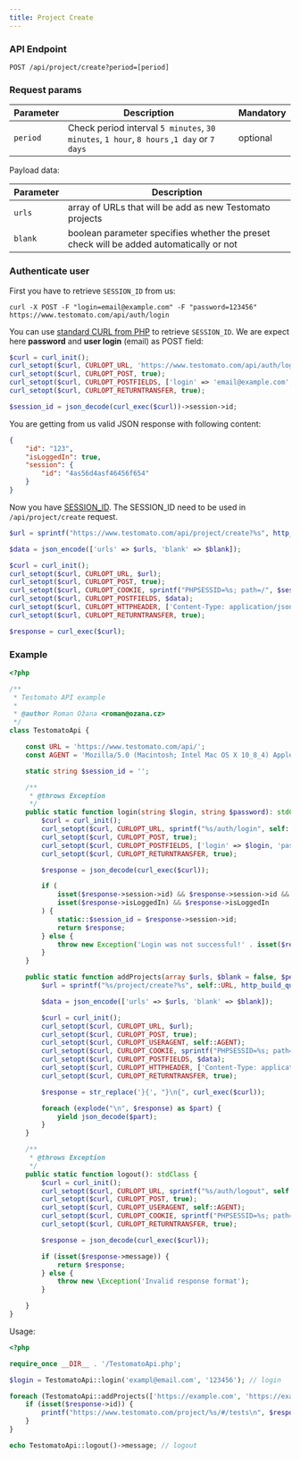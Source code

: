 ```yaml
---
title: Project Create
---
```


### API Endpoint

```text
POST /api/project/create?period=[period]
```

### Request params

| Parameter | Description | Mandatory |
| --------- | ------------ | -------- |
| `period`  | Check period interval `5 minutes`, `30 minutes`, `1 hour`, `8 hours` ,`1 day` or `7 days` | optional |

Payload data:

| Parameter | Description |
| --------- | ----------- |
| `urls` | array of URLs that will be add as new Testomato projects |  
| `blank` | boolean parameter specifies whether the preset check will be added automatically or not |

### Authenticate user

First you have to retrieve `SESSION_ID` from us:

```shell
curl -X POST -F "login=email@example.com" -F "password=123456" https://www.testomato.com/api/auth/login
```

You can use [standard CURL from PHP](http://php.net/manual/en/book.curl.php) to retrieve `SESSION_ID`. We are expect here **password** and **user login** (email) as POST field:

```php
$curl = curl_init();
curl_setopt($curl, CURLOPT_URL, 'https://www.testomato.com/api/auth/login');
curl_setopt($curl, CURLOPT_POST, true);
curl_setopt($curl, CURLOPT_POSTFIELDS, ['login' => 'email@example.com', 'password' => '123456']);
curl_setopt($curl, CURLOPT_RETURNTRANSFER, true);

$session_id = json_decode(curl_exec($curl))->session->id;
```

You are getting from us valid JSON response with following content:

```json
{
	"id": "123",
	"isLoggedIn": true,
	"session": {
		"id": "4as56d4asf46456f654"
	}
}
```

Now you have [SESSION_ID](http://php.net/manual/en/function.session-id.php). The SESSION_ID need to be used in `/api/project/create` request.

```php
$url = sprintf("https://www.testomato.com/api/project/create?%s", http_build_query(['period' => $period]));

$data = json_encode(['urls' => $urls, 'blank' => $blank]);

$curl = curl_init();
curl_setopt($curl, CURLOPT_URL, $url);
curl_setopt($curl, CURLOPT_POST, true);
curl_setopt($curl, CURLOPT_COOKIE, sprintf("PHPSESSID=%s; path=/", $session_id));
curl_setopt($curl, CURLOPT_POSTFIELDS, $data);
curl_setopt($curl, CURLOPT_HTTPHEADER, ['Content-Type: application/json']);
curl_setopt($curl, CURLOPT_RETURNTRANSFER, true);

$response = curl_exec($curl);
```

### Example

```php
<?php

/**
 * Testomato API example
 *
 * @author Roman Ožana <roman@ozana.cz>
 */
class TestomatoApi {

	const URL = 'https://www.testomato.com/api/';
	const AGENT = 'Mozilla/5.0 (Macintosh; Intel Mac OS X 10_8_4) AppleWebKit/537.36 (KHTML, like Gecko) Chrome/28.0.1500.71 Safari/537.36';

	static string $session_id = '';

	/**
	 * @throws Exception
	 */
	public static function login(string $login, string $password): stdClass {
		$curl = curl_init();
		curl_setopt($curl, CURLOPT_URL, sprintf("%s/auth/login", self::URL));
		curl_setopt($curl, CURLOPT_POST, true);
		curl_setopt($curl, CURLOPT_POSTFIELDS, ['login' => $login, 'password' => $password]);
		curl_setopt($curl, CURLOPT_RETURNTRANSFER, true);

		$response = json_decode(curl_exec($curl));

		if (
			isset($response->session->id) && $response->session->id &&
			isset($response->isLoggedIn) && $response->isLoggedIn
		) {
			static::$session_id = $response->session->id;
			return $response;
		} else {
			throw new Exception('Login was not successful!' . isset($response->messsage) ? ' ' . $response->message : null);
		}
	}

	public static function addProjects(array $urls, $blank = false, $period = '5 minutes'): Generator {
		$url = sprintf("%s/project/create?%s", self::URL, http_build_query(['period' => $period]));

		$data = json_encode(['urls' => $urls, 'blank' => $blank]);

		$curl = curl_init();
		curl_setopt($curl, CURLOPT_URL, $url);
		curl_setopt($curl, CURLOPT_POST, true);
		curl_setopt($curl, CURLOPT_USERAGENT, self::AGENT);
		curl_setopt($curl, CURLOPT_COOKIE, sprintf("PHPSESSID=%s; path=/", static::$session_id));
		curl_setopt($curl, CURLOPT_POSTFIELDS, $data);
		curl_setopt($curl, CURLOPT_HTTPHEADER, ['Content-Type: application/json']);
		curl_setopt($curl, CURLOPT_RETURNTRANSFER, true);

		$response = str_replace('}{', "}\n{", curl_exec($curl));

		foreach (explode("\n", $response) as $part) {
			yield json_decode($part);
		}
	}

	/**
	 * @throws Exception
	 */
	public static function logout(): stdClass {
		$curl = curl_init();
		curl_setopt($curl, CURLOPT_URL, sprintf("%s/auth/logout", self::URL));
		curl_setopt($curl, CURLOPT_POST, true);
		curl_setopt($curl, CURLOPT_USERAGENT, self::AGENT);
		curl_setopt($curl, CURLOPT_COOKIE, sprintf("PHPSESSID=%s; path=/", static::$session_id));
		curl_setopt($curl, CURLOPT_RETURNTRANSFER, true);

		$response = json_decode(curl_exec($curl));

		if (isset($response->message)) {
			return $response;
		} else {
			throw new \Exception('Invalid response format');
		}

	}
}
```

Usage:

```php
<?php

require_once __DIR__ . '/TestomatoApi.php';

$login = TestomatoApi::login('exampl@email.com', '123456'); // login

foreach (TestomatoApi::addProjects(['https://example.com', 'https://example2.com']) as $response) {
	if (isset($response->id)) {
		printf("https://www.testomato.com/project/%s/#/tests\n", $response->id);
	}
}

echo TestomatoApi::logout()->message; // logout
```